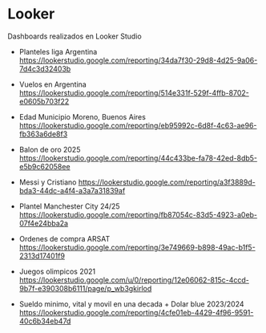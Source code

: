 # Looker
Dashboards realizados en Looker Studio

- Planteles liga Argentina
https://lookerstudio.google.com/reporting/34da7f30-29d8-4d25-9a06-7d4c3d32403b

- Vuelos en Argentina
https://lookerstudio.google.com/reporting/514e331f-529f-4ffb-8702-e0605b703f22

- Edad Municipio Moreno, Buenos Aires
https://lookerstudio.google.com/reporting/eb95992c-6d8f-4c63-ae96-fb363a6de8f3


- Balon de oro 2025
https://lookerstudio.google.com/reporting/44c433be-fa78-42ed-8db5-e5b9c62058ee
  

- Messi y Cristiano
https://lookerstudio.google.com/reporting/a3f3889d-bda3-44dc-a4f4-a3a7a31839af


- Plantel Manchester City 24/25
https://lookerstudio.google.com/reporting/fb87054c-83d5-4923-a0eb-07f4e24bba2a



- Ordenes de compra ARSAT 
 https://lookerstudio.google.com/reporting/3e749669-b898-49ac-b1f5-2313d17401f9

- Juegos olimpicos 2021
https://lookerstudio.google.com/u/0/reporting/12e06062-815c-4ccd-9b7f-e390308b6111/page/p_wb3gkirlod

- Sueldo minimo, vital y movil en una decada + Dolar blue 2023/2024
https://lookerstudio.google.com/reporting/4cfe01eb-4429-4f96-9591-40c6b34eb47d
